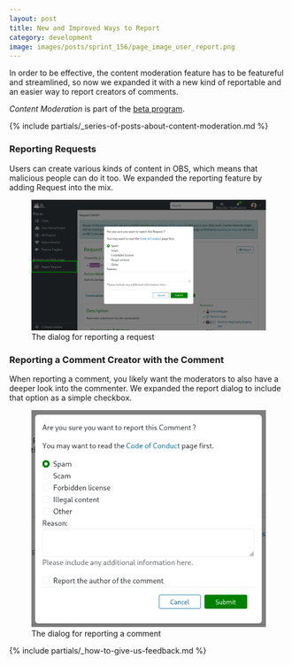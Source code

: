 ```yaml
---
layout: post
title: New and Improved Ways to Report
category: development
image: images/posts/sprint_156/page_image_user_report.png
---
```


In order to be effective, the content moderation feature has to be featureful and streamlined, so now we expanded it with a new kind of reportable and an easier way to report creators of comments.

*Content Moderation* is part of the [beta program](/2018/10/04/the-beta-program/).

{% include partials/_series-of-posts-about-content-moderation.md %}

### Reporting Requests

Users can create various kinds of content in OBS, which means that malicious people can do it too. We expanded the reporting feature by adding Request into the mix.

<figure>
  <img src="/images/posts/sprint_156/request_report.png" alt="Screenshot of the dialog for reporting a request" />
  <figcaption>The dialog for reporting a request</figcaption>
</figure>

### Reporting a Comment Creator with the Comment

When reporting a comment, you likely want the moderators to also have a deeper look into the commenter. We expanded the report dialog to include that option as a simple checkbox.

<figure>
  <img src="/images/posts/sprint_156/comment_report.png" alt="Screenshot of the dialog for reporting a comment" />
  <figcaption>The dialog for reporting a comment</figcaption>
</figure>


{% include partials/_how-to-give-us-feedback.md %}

